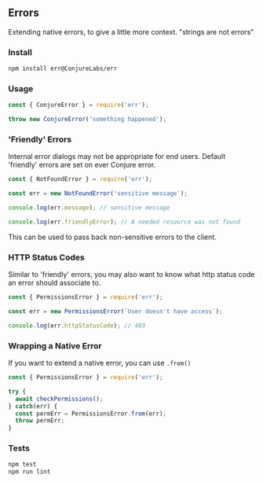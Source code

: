 ## Errors

Extending native errors, to give a little more context. "strings are not errors"

### Install

```sh
npm install err@ConjureLabs/err
```

### Usage

```js
const { ConjureError } = require('err');

throw new ConjureError('something happened');
```

### 'Friendly' Errors

Internal error dialogs may not be appropriate for end users. Default 'friendly' errors are set on ever Conjure error.

```js
const { NotFoundError } = require('err');

const err = new NotFoundError('sensitive message');

console.log(err.message); // sensitive message

console.log(err.friendlyError); // A needed resource was not found
```

This can be used to pass back non-sensitive errors to the client.

### HTTP Status Codes

Similar to 'friendly' errors, you may also want to know what http status code an error should associate to.

```js
const { PermissionsError } = require('err');

const err = new PermissionsError(`User doesn't have access`);

console.log(err.httpStatusCode); // 403
```

### Wrapping a Native Error

If you want to extend a native error, you can use `.from()`

```js
const { PermissionsError } = require('err');

try {
  await checkPermissions();
} catch(err) {
  const permErr = PermissionsError.from(err);
  throw permErr;
}
```

### Tests

```sh
npm test
npm run lint
```

